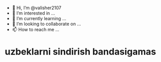 - 👋 Hi, I’m @valisher2107
- 👀 I’m interested in ...
- 🌱 I’m currently learning ...
- 💞️ I’m looking to collaborate on ...
- 📫 How to reach me ...

<!---
valisher2107/valisher2107 is a ✨ special ✨ repository because its `README.md` (this file) appears on your GitHub profile.
You can click the Preview link to take a look at your changes.
--->
<!Doctype html>
<html></html>
<head> 
<title>uzbeksila blle</title>
</head>
<body>
  <h1 style: color green;>uzbeklarni sindirish bandasigamas</h1>
</body>
